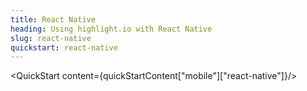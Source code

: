 ```yaml
---
title: React Native
heading: Using highlight.io with React Native
slug: react-native
quickstart: react-native
---
```


<QuickStart content={quickStartContent["mobile"]["react-native"]}/>
